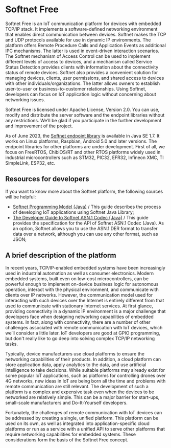 # Softnet Free
Softnet Free is an IoT communication platform for devices with embedded TCP/IP stack. It implements a software-defined networking environment that enables direct communication between devices. Softnet makes the TCP and UDP protocols available for use in dynamic IP environments. The platform offers Remote Procedure Calls and Application Events as additional IPC mechanisms. The latter is used in event-driven interaction scenarios. The Softnet mechanism of Access Control can be used to implement different levels of access to devices, and a mechanism called Service Status Detection provides clients with information about the connectivity status of remote devices. Softnet also provides a convenient solution for managing devices, clients, user permissions, and shared access to devices with other individuals/organizations. The latter allows owners to establish user-to-user or business-to-customer relationships. Using Softnet, developers can focus on IoT application logic without concerning about networking issues.  

Softnet Free is licensed under Apache License, Version 2.0. You can use, modify and distribute the server software and the endpoint libraries without any restrictions. We’ll be glad if you participate in the further development and improvement of the project.

As of June 2023, the [Softnet endpoint library](https://github.com/Softnet-Free/softnet-java/) is available in Java SE 1.7. It works on Linux platforms, Raspbian, Android 5.0 and later versions. The endpoint libraries for other platforms are under development. First of all, we focus on FreeRTOS, ChibiOS/RT and other RTOS platforms widely used in industrial microcontrollers such as STM32, PIC32, EFR32, Infineon XMC, TI SimpleLink, ESP32, etc.

## Resources for developers

If you want to know more about the Softnet platform, the following sources will be helpful:
* [Softnet Programming Model (Java)](https://softnet-free.github.io/softnet-java/) / This guide describes the process of developing IoT applications using Softnet Java Library;
* [The Developer Guide to Softnet ASN.1 Codec (Java)](https://softnet-free.github.io/asn1codec-java/) / This guide provides the specification for the API of Softnet ASN.1 Codec (Java). As an option, Softnet allows you to use the ASN.1 DER format to transfer data over a network, although you can use any other format, such as JSON;

## A brief description of the platform

In recent years, TCP/IP-enabled embedded systems have been increasingly used in industrial automation as well as consumer electronics. Modern embedded systems, built even on low-cost microcontrollers, can be powerful enough to implement on-device business logic for autonomous operation, interact with the physical environment, and communicate with clients over IP networks. However, the communication model used for interacting with such devices over the Internet is entirely different from that used to communicate with stationary Internet services. At first glance, providing connectivity in a dynamic IP environment is a major challenge that developers face when designing networking capabilities of embedded systems. In fact, along with connectivity, there are a number of other challenges associated with remote communication with IoT devices, which we’ll consider a little later. IoT developers are good at GPIO programming, but don't really like to go deep into solving complex TCP/IP networking tasks.  

Typically, device manufacturers use cloud platforms to ensure the networking capabilities of their products. In addition, a cloud platform can store application data, apply analytics to the data, and use artificial intelligence to take decisions. While suitable platforms may already exist for some popular IoT applications, such as platforms for controlling drones over 4G networks, new ideas in IoT are being born all the time and problems with remote communication are still relevant. The development of such a platform is a complex and expensive task even when the devices to be networked are relatively simple. This can be a major barrier for start-ups, small-scale manufacturers and Do-It-Yourself developers.  

Fortunately, the challenges of remote communication with IoT devices can be addressed by creating a single, unified platform. This platform can be used on its own, as well as integrated into application-specific cloud platforms or run as a service with a unified API to serve other platforms that require networking capabilities for embedded systems. These considerations form the basis of the Softnet Free concept.  



<!--

**Here are some ideas to get you started:**

🙋‍♀️ A short introduction - what is your organization all about?
🌈 Contribution guidelines - how can the community get involved?
👩‍💻 Useful resources - where can the community find your docs? Is there anything else the community should know?
🍿 Fun facts - what does your team eat for breakfast?
🧙 Remember, you can do mighty things with the power of [Markdown](https://docs.github.com/github/writing-on-github/getting-started-with-writing-and-formatting-on-github/basic-writing-and-formatting-syntax)
-->
